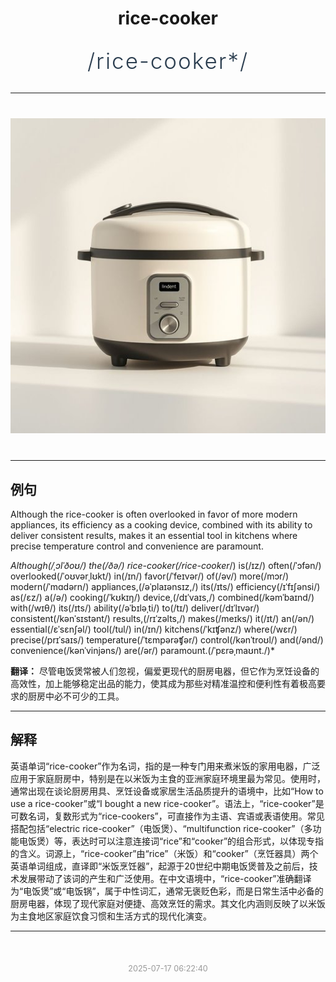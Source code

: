 <div align="center">

# rice-cooker

<div style="margin: 30px 0;">
<h1 style="font-size: 2.5em; font-weight: 300; letter-spacing: 2px; margin: 0; color: #2c3e50;">
/rice-cooker*/
</h1>
</div>

</div>

---

<div align="center" style="margin: 40px 0;">

![rice-cooker](images/rice-cooker.png)

</div>

---

## 例句

Although the rice-cooker is often overlooked in favor of more modern appliances, its efficiency as a cooking device, combined with its ability to deliver consistent results, makes it an essential tool in kitchens where precise temperature control and convenience are paramount.

*Although(/ˌɔlˈðoʊ/) the(/ðə/) rice-cooker(/rice-cooker*/) is(/ɪz/) often(/ˈɔfən/) overlooked(/ˈoʊvərˌlʊkt/) in(/ɪn/) favor(/ˈfeɪvər/) of(/əv/) more(/mɔr/) modern(/ˈmɑdərn/) appliances,(/əˈplaɪənsɪz,/) its(/ɪts/) efficiency(/ɪˈfɪʃənsi/) as(/ɛz/) a(/ə/) cooking(/ˈkʊkɪŋ/) device,(/dɪˈvaɪs,/) combined(/kəmˈbaɪnd/) with(/wɪθ/) its(/ɪts/) ability(/əˈbɪləˌti/) to(/tɪ/) deliver(/dɪˈlɪvər/) consistent(/kənˈsɪstənt/) results,(/rɪˈzəlts,/) makes(/meɪks/) it(/ɪt/) an(/ən/) essential(/ɛˈsɛnʃəl/) tool(/tul/) in(/ɪn/) kitchens(/ˈkɪʧənz/) where(/wɛr/) precise(/prɪˈsaɪs/) temperature(/ˈtɛmpərəʧər/) control(/kənˈtroʊl/) and(/ənd/) convenience(/kənˈvinjəns/) are(/ər/) paramount.(/ˈpɛrəˌmaʊnt./)*

**翻译：** 尽管电饭煲常被人们忽视，偏爱更现代的厨房电器，但它作为烹饪设备的高效性，加上能够稳定出品的能力，使其成为那些对精准温控和便利性有着极高要求的厨房中必不可少的工具。

---

## 解释

英语单词“rice-cooker”作为名词，指的是一种专门用来煮米饭的家用电器，广泛应用于家庭厨房中，特别是在以米饭为主食的亚洲家庭环境里最为常见。使用时，通常出现在谈论厨房用具、烹饪设备或家居生活品质提升的语境中，比如“How to use a rice-cooker”或“I bought a new rice-cooker”。语法上，“rice-cooker”是可数名词，复数形式为“rice-cookers”，可直接作为主语、宾语或表语使用。常见搭配包括“electric rice-cooker”（电饭煲）、“multifunction rice-cooker”（多功能电饭煲）等，表达时可以注意连接词“rice”和“cooker”的组合形式，以体现专指的含义。词源上，“rice-cooker”由“rice”（米饭）和“cooker”（烹饪器具）两个英语单词组成，直译即“米饭烹饪器”，起源于20世纪中期电饭煲普及之前后，技术发展带动了该词的产生和广泛使用。在中文语境中，“rice-cooker”准确翻译为“电饭煲”或“电饭锅”，属于中性词汇，通常无褒贬色彩，而是日常生活中必备的厨房电器，体现了现代家庭对便捷、高效烹饪的需求。其文化内涵则反映了以米饭为主食地区家庭饮食习惯和生活方式的现代化演变。


---

<div align="center" style="margin-top: 50px;">
<small style="color: #999; font-size: 0.9em;">2025-07-17 06:22:40</small>
</div>
